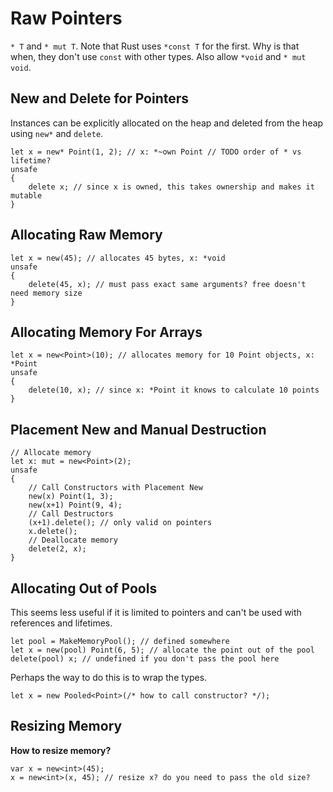 # Raw Pointers

`* T` and `* mut T`. Note that Rust uses `*const T` for the first. Why is that when, they don't use `const` with other types. Also allow `*void` and `* mut void`.

## New and Delete for Pointers

Instances can be explicitly allocated on the heap and deleted from the heap using `new*` and `delete`.

    let x = new* Point(1, 2); // x: *~own Point // TODO order of * vs lifetime?
    unsafe
    {
        delete x; // since x is owned, this takes ownership and makes it mutable
    }

## Allocating Raw Memory

    let x = new(45); // allocates 45 bytes, x: *void
    unsafe
    {
        delete(45, x); // must pass exact same arguments? free doesn't need memory size
    }

## Allocating Memory For Arrays

    let x = new<Point>(10); // allocates memory for 10 Point objects, x: *Point
    unsafe
    {
        delete(10, x); // since x: *Point it knows to calculate 10 points
    }

## Placement New and Manual Destruction

    // Allocate memory
    let x: mut = new<Point>(2);
    unsafe
    {
        // Call Constructors with Placement New
        new(x) Point(1, 3);
        new(x+1) Point(9, 4);
        // Call Destructors
        (x+1).delete(); // only valid on pointers
        x.delete();
        // Deallocate memory
        delete(2, x);
    }

## Allocating Out of Pools

This seems less useful if it is limited to pointers and can't be used with references and lifetimes.

    let pool = MakeMemoryPool(); // defined somewhere
    let x = new(pool) Point(6, 5); // allocate the point out of the pool
    delete(pool) x; // undefined if you don't pass the pool here

Perhaps the way to do this is to wrap the types.

    let x = new Pooled<Point>(/* how to call constructor? */);

## Resizing Memory

**How to resize memory?**

    var x = new<int>(45);
    x = new<int>(x, 45); // resize x? do you need to pass the old size? 